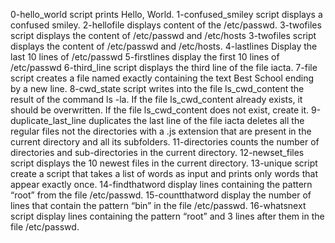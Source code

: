 0-hello_world script prints Hello, World. 1-confused_smiley script displays a confused smiley. 2-hellofile displays content of the /etc/passwd.
3-twofiles script displays the content of /etc/passwd and /etc/hosts
3-twofiles script displays the content of /etc/passwd and /etc/hosts.
4-lastlines Display the last 10 lines of /etc/passwd
5-firstlines display the first 10 lines of /etc/passwd
6-third_line script displays the third line of the file iacta.
7-file script creates a file named exactly containing the text Best School ending by a new line.
8-cwd_state script writes into the file ls_cwd_content the result of the command ls -la. If the file ls_cwd_content already exists, it should be overwritten. If the file ls_cwd_content does not exist, create it.
9-duplicate_last_line duplicates the last line of the file iacta
deletes all the regular files not the directories with a .js extension that are present in the current directory and all its subfolders.
11-directories counts the number of directories and sub-directories in the current directory.
12-newset_files script displays the 10 newest files in the current directory.
13-unique script create a script that takes a list of words as input and prints only words that appear exactly once.
14-findthatword display lines containing the pattern “root” from the file /etc/passwd.
15-countthatword display the number of lines that contain the pattern “bin” in the file /etc/passwd.
16-whatsnext script display lines containing the pattern “root” and 3 lines after them in the file /etc/passwd.
